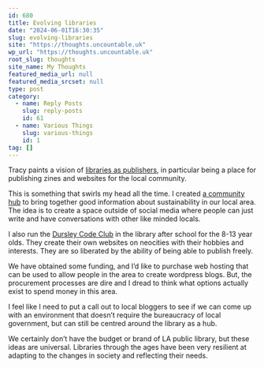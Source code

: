 ```yaml
---
id: 680
title: Evolving libraries
date: "2024-06-01T16:30:35"
slug: evolving-libraries
site: "https://thoughts.uncountable.uk"
wp_url: "https://thoughts.uncountable.uk"
root_slug: thoughts
site_name: My Thoughts
featured_media_url: null
featured_media_srcset: null
type: post
category:
  - name: Reply Posts
    slug: reply-posts
    id: 61
  - name: Various Things
    slug: various-things
    id: 1
tag: []
---
```



<p>Tracy paints a vision of <a href="https://tracydurnell.com/2024/05/31/libraries-as-publishers/">libraries as publishers</a>, in particular being a place for publishing zines and websites for the local community.</p>



<p>This is something that swirls my head all the time.  I created <a href="https://hub.dursleygreen.org.uk/">a community hub</a> to bring together good information about sustainability in our local area.  The idea is to create a space outside of social media where people can just write and have conversations with other like minded locals.</p>



<p>I also run the <a href="https://www.facebook.com/dursleycodeclub">Dursley Code Club</a> in the library after school for the 8-13 year olds.  They create their own websites on neocities with their hobbies and interests.  They are so liberated by the ability of being able to publish freely.</p>



<p>We have obtained some funding, and I&#8217;d like to purchase web hosting that can be used to allow people in the area to create wordpress blogs.  But, the procurement processes are dire and I dread to think what options actually exist to spend money in this area.</p>



<p>I feel like I need to put a call out to local bloggers to see if we can come up with an environment that doesn&#8217;t require the bureaucracy of local government, but can still be centred around the library as a hub.</p>



<p>We certainly don&#8217;t have the budget or brand of LA public library, but these ideas are universal.  Libraries through the ages have been very resilient at adapting to the changes in society and reflecting their needs.</p>
